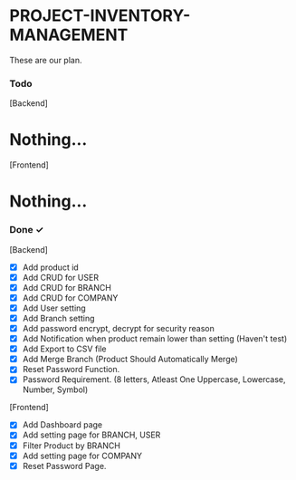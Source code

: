 # PROJECT-INVENTORY-MANAGEMENT

These are our plan.

### Todo

[Backend]
# Nothing...

[Frontend]
# Nothing...



### Done ✓

[Backend]
- [X] Add product id
- [X] Add CRUD for USER
- [X] Add CRUD for BRANCH
- [X] Add CRUD for COMPANY
- [X] Add User setting
- [X] Add Branch setting
- [X] Add password encrypt, decrypt for security reason
- [X] Add Notification when product remain lower than setting (Haven't test)
- [X] Add Export to CSV file
- [X] Add Merge Branch (Product Should Automatically Merge)
- [X] Reset Password Function.
- [X] Password Requirement. (8 letters, Atleast One Uppercase, Lowercase, Number, Symbol)

[Frontend]
- [X] Add Dashboard page
- [X] Add setting page for BRANCH, USER
- [X] Filter Product by BRANCH
- [X] Add setting page for COMPANY
- [X] Reset Password Page.
